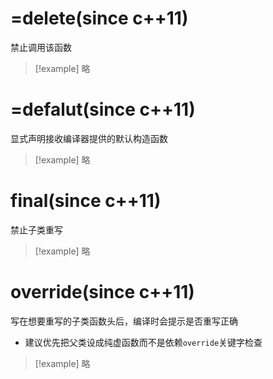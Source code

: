 # =delete(since c++11)
禁止调用该函数
> [!example] 
> 略

# =defalut(since c++11)
显式声明接收编译器提供的默认构造函数
> [!example] 
> 略

# final(since c++11)
禁止子类重写
> [!example] 
> 略

# override(since c++11)
写在想要重写的子类函数头后，编译时会提示是否重写正确
 - 建议优先把父类设成纯虚函数而不是依赖`override`关键字检查
> [!example] 
> 略

# 